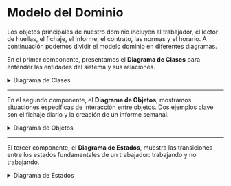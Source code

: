 # Modelo del Dominio

Los objetos principales de nuestro dominio incluyen al trabajador, el lector de huellas, el fichaje, el informe, el contrato, las normas y el horario. A continuación podemos dividir el modelo dominio en diferentes diagramas.

En el primer componente, presentamos el **Diagrama de Clases** para entender las entidades del sistema y sus relaciones.

<details>
<summary>Diagrama de Clases</summary>

![](../../imagenes/modeloDelDominio/diagramaClases/mdd004.svg)
- [Codigo PUML](../../modelosUML/modeloDominio/diagramaClases.puml)

</details>

-----
En el segundo componente, el **Diagrama de Objetos**, mostramos situaciones específicas de interacción entre objetos. Dos ejemplos clave son el fichaje diario y la creación de un informe semanal.

<details>
<summary>Diagrama de Objetos</summary>

|Descripción|Diagrama|Enlace PUML|  
|--|--|--|
| Diagrama referido al crear un fichaje en el dia. | ![](../../imagenes/modeloDelDominio/diagramaDeObjetos/diagramaDeObjetos001.svg) | [Codigo PUML](../../modelosUML/diagramasObjetos/diagramaObjetos001.puml) |
| Diagrama referido al crear el informe semanal | ![](../../imagenes/modeloDelDominio/diagramaDeObjetos/diagramaDeObjetos002.svg) | [Codigo PUML](../../modelosUML/diagramasObjetos/diagramaObjetos002.puml) |
              
</details>

----
El tercer componente, el **Diagrama de Estados**, muestra las transiciones entre los estados fundamentales de un trabajador: trabajando y no trabajando.

<details>
<summary>Diagrama de Estados</summary>

![](../../imagenes/modeloDelDominio/diagramaEstados/diagramaEstados.svg)
- [Codigo PUML](../../modelosUML/diagramaEstados.puml)

</details>

